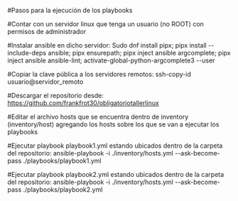 #Pasos para la ejecución de los playbooks

#Contar con un servidor linux que tenga un usuario (no ROOT) con permisos de administrador

#Instalar ansible en dicho servidor: Sudo dnf install pipx; pipx install --include-deps ansible; pipx ensurepath; pipx inject ansible argcomplete; pipx inject ansible ansible-lint; activate-global-python-argcomplete3 --user

#Copiar la clave pública a los servidores remotos: ssh-copy-id usuario@servidor_remoto

#Descargar el repositorio desde: https://github.com/frankfrot30/obligatoriotallerlinux

#Editar el archivo hosts que se encuentra dentro de inventory (inventory/host) agregando los hosts sobre los que se van a ejecutar los playbooks

#Ejecutar playbook playbook1.yml estando ubicados dentro de la carpeta del repositorio: ansible-playbook -i ./inventory/hosts.yml --ask-become-pass ./playbooks/playbook1.yml 

#Ejecutar playbook playbook2.yml estando ubicados dentro de la carpeta del repositorio: ansible-playbook -i ./inventory/hosts.yml --ask-become-pass ./playbooks/playbook2.yml 